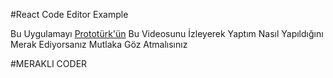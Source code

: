 #React Code Editor Example

<p>Bu Uygulamayı <a href="https://www.youtube.com/watch?v=JCqFX1h5K2M">Prototürk'ün</a> Bu Videosunu İzleyerek Yaptım Nasıl Yapıldığını Merak Ediyorsanız Mutlaka Göz Atmalısınız</p>

#MERAKLI CODER
